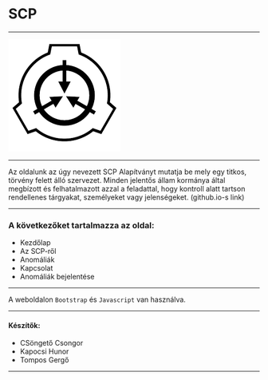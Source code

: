 # **SCP**
_________
![Logo](logo.png)
_________
Az oldalunk az úgy nevezett SCP Alapítványt mutatja be mely egy titkos, törvény felett álló szervezet. Minden jelentős állam kormánya által megbízott és felhatalmazott azzal a feladattal, hogy kontroll alatt tartson rendellenes tárgyakat, személyeket vagy jelenségeket.
(github.io-s link)
_________
### A következőket tartalmazza az oldal:
- Kezdőlap
- Az SCP-ről
- Anomáliák
- Kapcsolat
- Anomáliák bejelentése
_________
A weboldalon `Bootstrap` és `Javascript` van használva.
_________
#### Készítők:
- CSöngető Csongor
- Kapocsi Hunor
- Tompos Gergő
_________
